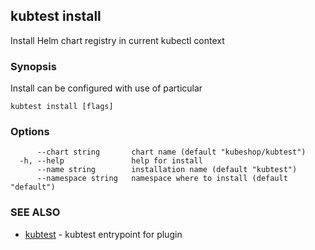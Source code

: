 ## kubtest install

Install Helm chart registry in current kubectl context

### Synopsis

Install can be configured with use of particular 

```
kubtest install [flags]
```

### Options

```
      --chart string       chart name (default "kubeshop/kubtest")
  -h, --help               help for install
      --name string        installation name (default "kubtest")
      --namespace string   namespace where to install (default "default")
```

### SEE ALSO

* [kubtest](kubtest.md)	 - kubtest entrypoint for plugin


